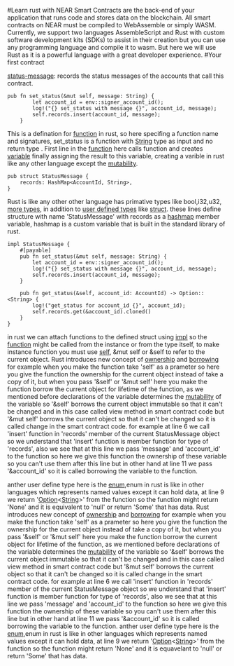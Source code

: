 #Learn rust with NEAR
Smart Contracts are the back-end of your application that runs code and stores data on the blockchain. All smart contracts on NEAR must be compiled to WebAssemble or simply WASM. Currently, we support two languages AssembleScript and Rust with custom software development kits (SDKs) to assist in their creation but you can use any programming language and compile it to wasm. But here we will use Rust as it is a powerful language with a great developer experience.
#Your first contract

[status-message](https://github.com/near/near-sdk-rs/tree/master/examples/status-message):
records the status messages of the accounts that call this contract.
```rust=
pub fn set_status(&mut self, message: String) {
        let account_id = env::signer_account_id();
        log!("{} set_status with message {}", account_id, message);
        self.records.insert(account_id, message);
    }
```
This is a defination for [function](https://doc.rust-lang.org/book/ch03-03-how-functions-work.html) in rust, so here specifing a function name and signatures, set_status is a function with [String](https://doc.rust-lang.org/std/string/struct.String.html) type as input and no return type .
First line in the [function](https://doc.rust-lang.org/book/ch03-03-how-functions-work.html) here calls function and creates [variable](https://doc.rust-lang.org/book/ch03-01-variables-and-mutability.html) finally assigning the result to this variable, creating a varible in rust like any other language except the [mutability](https://doc.rust-lang.org/book/ch03-01-variables-and-mutability.html).
```rust=
pub struct StatusMessage {
    records: HashMap<AccountId, String>,
}
```
Rust is like any other other language has primative types like bool,i32,u32, [more types](https://doc.rust-lang.org/book/ch03-02-data-types.html), in addition to [user defined types](https://doc.rust-lang.org/rust-by-example/custom_types.html) like [struct](https://doc.rust-lang.org/rust-by-example/custom_types/structs.html).
these lines define structure with name 'StatusMessage' with records as a [hashmap](https://doc.rust-lang.org/std/collections/struct.HashMap.html) member variable, hashmap is a custom variable that is built in the standard library of rust.
```rust=
impl StatusMessage {
    #[payable]
    pub fn set_status(&mut self, message: String) {
        let account_id = env::signer_account_id();
        log!("{} set_status with message {}", account_id, message);
        self.records.insert(account_id, message);
    }

    pub fn get_status(&self, account_id: AccountId) -> Option::<String> {
        log!("get_status for account_id {}", account_id);
        self.records.get(&account_id).cloned()
    }
}
```
in rust we can attach functions to the defined struct using [impl](https://doc.rust-lang.org/rust-by-example/generics/impl.html) so the [function](https://doc.rust-lang.org/rus-by-example/fn/methods.html) might be called from the instance or from the type itself, to make instance function you must use [self](https://doc.rust-lang.org/std/keyword.self.html), &mut self or &self to refer to the current object.
Rust introduces new concept of [ownership](https://doc.rust-lang.org/book/ch04-00-understanding-ownership.html) and [borrowing](https://doc.rust-lang.org/book/ch04-02-references-and-borrowing.html) for example when you make the function take 'self' as a prameter so here you give the function the ownership for the current object instead of take a copy of it, but when you pass '&self' or '&mut self' here you make the function borrow the current object for lifetime of the function, as we mentioned before declarations of the variable determines the [mutability](https://doc.rust-lang.org/book/ch03-01-variables-and-mutability.html) of the variable  so '&self' borrows the current object immutable so that it can't be changed and in this case called view method in smart contract code but '&mut self' borrows the current object so that it can't be changed so it is called change in the smart contract code.
for example at line 6 we call 'insert' function in 'records' member of the current StatusMessage object so we understand that 'insert' function is member function for type of 'records', also we see that at this line we pass 'message' and 'account_id' to the function so here we give this function the ownership of these variable so you can't use them after this line but in other hand at line 11 we pass '&account_id' so it is called borrowing the variable to the function. 

anther user define type here is the [enum](https://doc.rust-lang.org/book/ch06-01-defining-an-enum.html),enum in rust is like in other languages which represents named values except it can hold data, at line 9 we return '[Option](https://doc.rust-lang.org/std/option/)<[String](https://doc.rust-lang.org/std/string/struct.String.html)>' from the function so the function might return 'None' and it is equivalent to 'null' or return 'Some<String>' that has data.
Rust introduces new concept of [ownership](https://doc.rust-lang.org/book/ch04-00-understanding-ownership.html) and [borrowing](https://doc.rust-lang.org/book/ch04-02-references-and-borrowing.html) for example when you make the function take 'self' as a prameter so here you give the function the ownership for the current object instead of take a copy of it, but when you pass '&self' or '&mut self' here you make the function borrow the current object for lifetime of the function, as we mentioned before declarations of the variable determines the [mutability](https://doc.rust-lang.org/book/ch03-01-variables-and-mutability.html) of the variable  so '&self' borrows the current object immutable so that it can't be changed and in this case called view method in smart contract code but '&mut self' borrows the current object so that it can't be changed so it is called change in the smart contract code.
for example at line 6 we call 'insert' function in 'records' member of the current StatusMessage object so we understand that 'insert' function is member function for type of 'records', also we see that at this line we pass 'message' and 'account_id' to the function so here we give this function the ownership of these variable so you can't use them after this line but in other hand at line 11 we pass '&account_id' so it is called borrowing the variable to the function. 
anther user define type here is the [enum](https://doc.rust-lang.org/book/ch06-01-defining-an-enum.html),enum in rust is like in other languages which represents named values except it can hold data, at line 9 we return '[Option](https://doc.rust-lang.org/std/option/)<[String](https://doc.rust-lang.org/std/string/struct.String.html)>' from the function so the function might return 'None' and it is equavelant to 'null' or return 'Some<String>' that has data.
